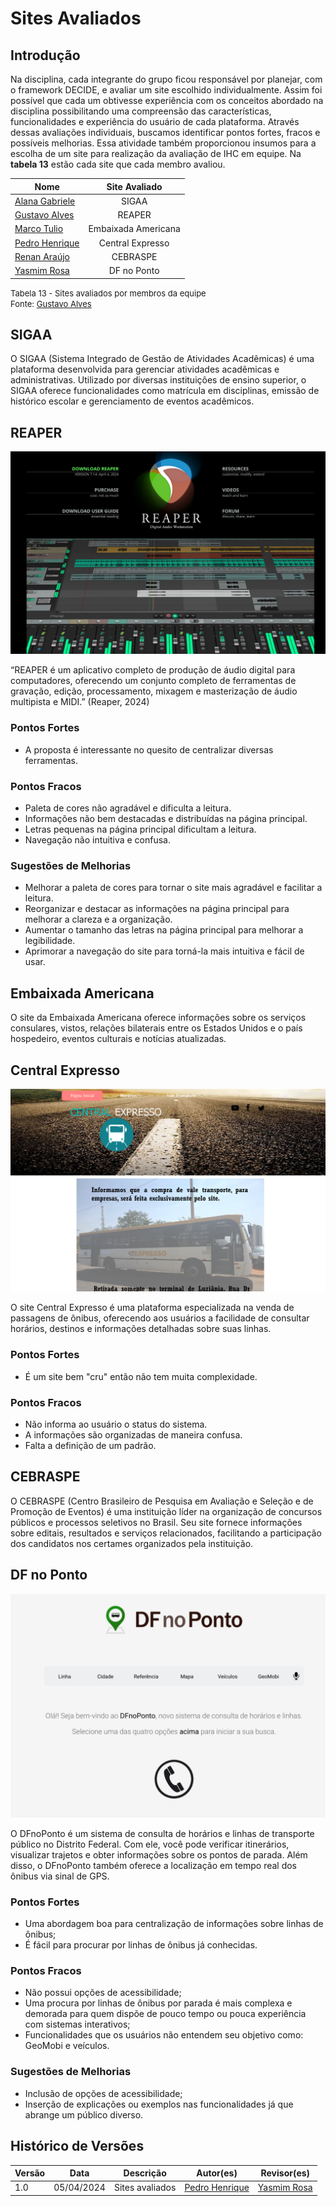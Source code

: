 # Sites Avaliados

## Introdução

Na disciplina, cada integrante do grupo ficou responsável por planejar, com o framework DECIDE, e avaliar um site escolhido individualmente. Assim foi possível que cada um obtivesse experiência com os conceitos abordado na disciplina possibilitando uma compreensão das características, funcionalidades e experiência do usuário de cada plataforma. Através dessas avaliações individuais, buscamos identificar pontos fortes, fracos e possíveis melhorias. 
Essa atividade também proporcionou insumos para a escolha de um site para realização da avaliação de IHC em equipe. Na **tabela 13** estão cada site que cada membro avaliou.

| Nome |    Site Avaliado    | 
| ------ | :--------: | 
  [Alana Gabriele](https://github.com/alanagabriele/alanagabriele) | SIGAA |
  [Gustavo Alves](https://github.com/gustaallves)  | REAPER | 
  [Marco Tulio](https://github.com/MarcoTulioSoares) | Embaixada Americana |
  [Pedro Henrique](https://github.com/PedroHenrique061) | Central Expresso |
  [Renan Araújo](https://github.com/renantfm4)   | CEBRASPE |     
  [Yasmim Rosa](https://github.com/yaskisoba) | DF no Ponto |

  <font size="2"><p style="text-align: left">Tabela 13 - Sites avaliados por membros da equipe  <br> Fonte: [Gustavo Alves](https://github.com/gustaallves)</p></font>

## SIGAA

O SIGAA (Sistema Integrado de Gestão de Atividades Acadêmicas) é uma plataforma desenvolvida para gerenciar atividades acadêmicas e administrativas. Utilizado por diversas instituições de ensino superior, o SIGAA oferece funcionalidades como matrícula em disciplinas, emissão de histórico escolar e gerenciamento de eventos acadêmicos.

## REAPER
![REAPER](image-6.png)

“REAPER é um aplicativo completo de produção de áudio digital para computadores, oferecendo
um conjunto completo de ferramentas de gravação, edição, processamento, mixagem e
masterização de áudio multipista e MIDI.” (Reaper, 2024)

### Pontos Fortes
- A proposta é interessante no quesito de centralizar diversas ferramentas.

### Pontos Fracos
- Paleta de cores não agradável e dificulta a leitura.
- Informações não bem destacadas e distribuídas na página principal.
- Letras pequenas na página principal dificultam a leitura.
- Navegação não intuitiva e confusa.

### Sugestões de Melhorias
- Melhorar a paleta de cores para tornar o site mais agradável e facilitar a leitura.
- Reorganizar e destacar as informações na página principal para melhorar a clareza e a
organização.
- Aumentar o tamanho das letras na página principal para melhorar a legibilidade.
- Aprimorar a navegação do site para torná-la mais intuitiva e fácil de usar.

## Embaixada Americana

O site da Embaixada Americana oferece informações sobre os serviços consulares, vistos, relações bilaterais entre os Estados Unidos e o país hospedeiro, eventos culturais e notícias atualizadas.


## Central Expresso 

![Central Expresso](image-5.png)

O site Central Expresso é uma plataforma especializada na venda de passagens de ônibus, oferecendo aos usuários a facilidade de consultar horários, destinos e informações detalhadas sobre suas linhas.

### Pontos Fortes
- É um site bem "cru" então não tem muita complexidade.

### Pontos Fracos
- Não informa ao usuário o status do sistema.
- A informações são organizadas de maneira confusa.
- Falta a definição de um padrão.


## CEBRASPE

O CEBRASPE (Centro Brasileiro de Pesquisa em Avaliação e Seleção e de Promoção de Eventos) é uma instituição líder na organização de concursos públicos e processos seletivos no Brasil. Seu site fornece informações sobre editais, resultados e serviços relacionados, facilitando a participação dos candidatos nos certames organizados pela instituição.

## DF no Ponto

![DF no Ponto](image-4.png)

O DFnoPonto é um sistema de consulta de horários e linhas de transporte público no Distrito Federal. Com ele, você pode verificar itinerários, visualizar trajetos e obter informações sobre os pontos de parada. Além disso, o DFnoPonto também oferece a localização em tempo real dos ônibus via sinal de GPS.

### Pontos Fortes
- Uma abordagem boa para centralização de informações sobre linhas de ônibus;
- É fácil para procurar por linhas de ônibus já conhecidas.

### Pontos Fracos
- Não possui opções de acessibilidade;
- Uma procura por linhas de ônibus por parada é mais complexa e demorada para quem dispõe de pouco tempo ou pouca experiência com sistemas interativos;
- Funcionalidades que os usuários não entendem seu objetivo como: GeoMobi e veículos.

### Sugestões de Melhorias
- Inclusão de opções de acessibilidade;
- Inserção de explicações ou exemplos nas funcionalidades já que abrange um público diverso.


## Histórico de Versões

| Versão |    Data    | Descrição                                 | Autor(es)                                       | Revisor(es)                                    |
| ------ | :--------: | ----------------------------------------- | ----------------------------------------------- | ---------------------------------------------- |
| 1.0    | 05/04/2024 | Sites avaliados | [Pedro Henrique](https://github.com/PedroHenrique061) |   [Yasmim Rosa](https://github.com/yaskisoba)  |
